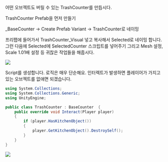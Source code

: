 어떤 오브젝트도 버릴 수 있는 TrashCounter를 만듭시다.

TrashCounter Prefab을 먼저 만들기

_BaseCounter -> Create Prefab Variant -> TrashCounter로 네이밍

프리팹에 들어가서 TrashCounter_Visual 넣고 복사해서 Selected로 네이밍 합니다.  그런 다음에 Selected에 SelectedCounter 스크립트를 넣어주기 그리고 Mesh 설정, Scale 1.01배 설정 등 귀찮은 작업들을 해줍시다.

![](https://blog.kakaocdn.net/dn/RQoee/btsshn2ZnsC/stSl6XzdYoM3wEGqPryWP1/img.png)

Script를 생성합니다. 로직은 매우 단순해요. 인터렉트가 발생하면 플레이어가 가지고 있는 오브젝트를 없애면 되겠습니다.

```c#
using System.Collections;
using System.Collections.Generic;
using UnityEngine;

public class TrashCounter : BaseCounter  {
    public override void Interact(Player player)
    {
        if (player.HasKitchenObject())
        {
            player.GetKitchenObject().DestroySelf();
        }
    }
}
```

![](https://blog.kakaocdn.net/dn/cwFk56/btsshrj0wKp/CjAEbaE6rG0AbuggrFQKGk/img.png)